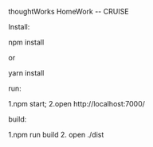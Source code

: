 thoughtWorks HomeWork -- CRUISE

Install:

npm install

or

yarn install

run:

1.npm start;
2.open  http://localhost:7000/

build:

1.npm run build
2. open ./dist
